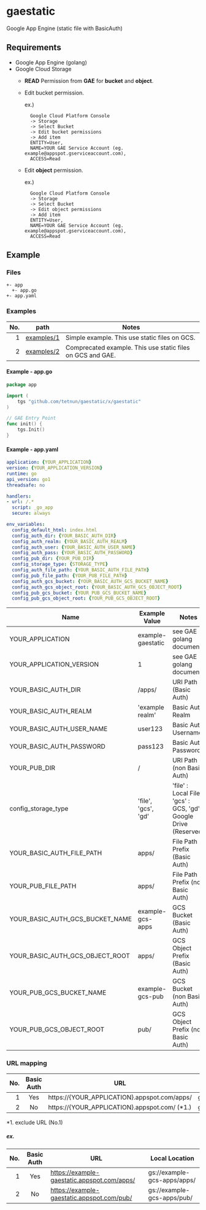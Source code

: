 # gaestatic
Google App Engine (static file with BasicAuth)

## Requirements

* Google App Engine (golang)
* Google Cloud Storage
    * **READ** Permission from **GAE** for **bucket** and **object**.
    * Edit bucket permission.

        ex.)
    
            Google Cloud Platform Console
            -> Storage
            -> Select Bucket
            -> Edit bucket permissions
            -> Add item
            ENTITY=User,
            NAME=YOUR GAE Service Account (eg. example@appspot.gserviceaccount.com),
            ACCESS=Read
        
    * Edit **object** permission.

        ex.)
    
            Google Cloud Platform Console
            -> Storage
            -> Select Bucket
            -> Edit object permissions
            -> Add item
            ENTITY=User,
            NAME=YOUR GAE Service Account (eg. example@appspot.gserviceaccount.com),
            ACCESS=Read
        
    
## Example

### Files

```
+- app
  +- app.go
+- app.yaml
```

### Examples

| No. | path | Notes |
| --: | --- | --- |
| 1 | [examples/1](https://github.com/tetnun/gaestatic/tree/master/examples/1) | Simple example. This use static files on GCS. | 
| 2 | [examples/2](https://github.com/tetnun/gaestatic/tree/master/examples/2) | Comprecated example. This use static files on GCS and GAE. |

#### Example - app.go

```go
package app

import (
    tgs "github.com/tetnun/gaestatic/x/gaestatic"
)

// GAE Entry Point
func init() {
    tgs.Init()
}
```

#### Example - app.yaml

```yaml
application: {YOUR_APPLICATION}
version: {YOUR_APPLICATION_VERSION}
runtime: go
api_version: go1
threadsafe: no

handlers:
- url: /.*
  script: _go_app
  secure: always

env_variables:
  config_default_html: index.html
  config_auth_dir: {YOUR_BASIC_AUTH_DIR}
  config_auth_realm: {YOUR_BASIC_AUTH_REALM}
  config_auth_user: {YOUR_BASIC_AUTH_USER_NAME}
  config_auth_pass: {YOUR_BASIC_AUTH_PASSWORD}
  config_pub_dir: {YOUR_PUB_DIR}
  config_storage_type: {STORAGE_TYPE}
  config_auth_file_path: {YOUR_BASIC_AUTH_FILE_PATH}
  config_pub_file_path: {YOUR_PUB_FILE_PATH}
  config_auth_gcs_bucket: {YOUR_BASIC_AUTH_GCS_BUCKET_NAME}
  config_auth_gcs_object_root: {YOUR_BASIC_AUTH_GCS_OBJECT_ROOT}
  config_pub_gcs_bucket: {YOUR_PUB_GCS_BUCKET_NAME}
  config_pub_gcs_object_root: {YOUR_PUB_GCS_OBJECT_ROOT}
```

| Name | Example Value | Notes |
| --- | --- | --- |
| YOUR_APPLICATION | example-gaestatic | see GAE golang document |
| YOUR_APPLICATION_VERSION | 1 | see GAE golang document |
| YOUR_BASIC_AUTH_DIR | /apps/ | URI Path (Basic Auth) |
| YOUR_BASIC_AUTH_REALM | 'example realm' | Basic Auth Realm |
| YOUR_BASIC_AUTH_USER_NAME | user123 | Basic Auth Username |
| YOUR_BASIC_AUTH_PASSWORD | pass123 | Basic Auth Password |
| YOUR_PUB_DIR | / | URI Path (non Basic Auth) |
| config_storage_type | 'file', 'gcs', 'gd' | 'file' : Local File, 'gcs' : GCS, 'gd' : Google Drive (Reserved)|
| YOUR_BASIC_AUTH_FILE_PATH | apps/ | File Path Prefix (Basic Auth) |
| YOUR_PUB_FILE_PATH | apps/ | File Path Prefix (non Basic Auth) |
| YOUR_BASIC_AUTH_GCS_BUCKET_NAME | example-gcs-apps | GCS Bucket (Basic Auth) |
| YOUR_BASIC_AUTH_GCS_OBJECT_ROOT | apps/ | GCS Object Prefix (Basic Auth) |
| YOUR_PUB_GCS_BUCKET_NAME | example-gcs-pub | GCS Bucket (non Basic Auth) |
| YOUR_PUB_GCS_OBJECT_ROOT | pub/ | GCS Object Prefix (non Basic Auth) |

### URL mapping

| No.| Basic Auth | URL | Local Location |
| --: | :-: | --- | --- |
| 1 | Yes | https://{YOUR_APPLICATION}.appspot.com/apps/ | gs://{YOUR_BASIC_AUTH_GCS_BUCKET_NAME}/{YOUR_BASIC_AUTH_GCS_OBJECT_ROOT} |
| 2 | No | https://{YOUR_APPLICATION}.appspot.com/ (\*1.)| gs://{YOUR_PUB_GCS_BUCKET_NAME}/{YOUR_PUB_GCS_OBJECT_ROOT} |

*1. exclude URL (No.1)

##### ex.

| No. | Basic Auth | URL | Local Location |
| --: | :-: | --- | --- |
| 1 | Yes | https://example-gaestatic.appspot.com/apps/ | gs://example-gcs-apps/apps/ |
| 2 | No | https://example-gaestatic.appspot.com/pub/ | gs://example-gcs-apps/pub/ 



